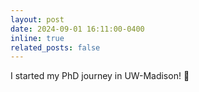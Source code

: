 ```yaml
---
layout: post
date: 2024-09-01 16:11:00-0400
inline: true
related_posts: false
---
```


I started my PhD journey in UW-Madison! :tada:

